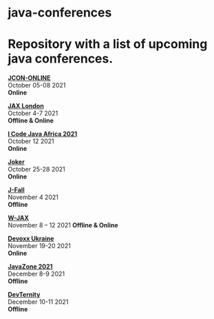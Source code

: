 # java-conferences
Repository with a list of upcoming java conferences.
====================================================

[**JCON-ONLINE**](https://jcon.one/)  
October 05-08 2021  
**Online**

[**JAX London**](https://jaxlondon.com/)  
October 4-7 2021  
**Offline & Online**

[**I Code Java Africa 2021**](http://j-sa.co)  
October 12 2021  
**Online**

[**Joker**](https://jokerconf.com/)  
October 25-28 2021  
**Online**

[**J-Fall**](https://jfall.nl/)  
November 4 2021  
**Offline**

[**W-JAX**](https://jax.de/munich/)  
November 8 – 12 2021 
**Offline & Online**

[**Devoxx Ukraine**](https://devoxx.com.ua/)  
November 19-20 2021  
**Online**

[**JavaZone 2021**](https://2021.javazone.no/#/)  
December 8-9 2021  
**Offline**

[**DevTernity**](devternity.com/)  
December 10-11 2021  
**Offline**
